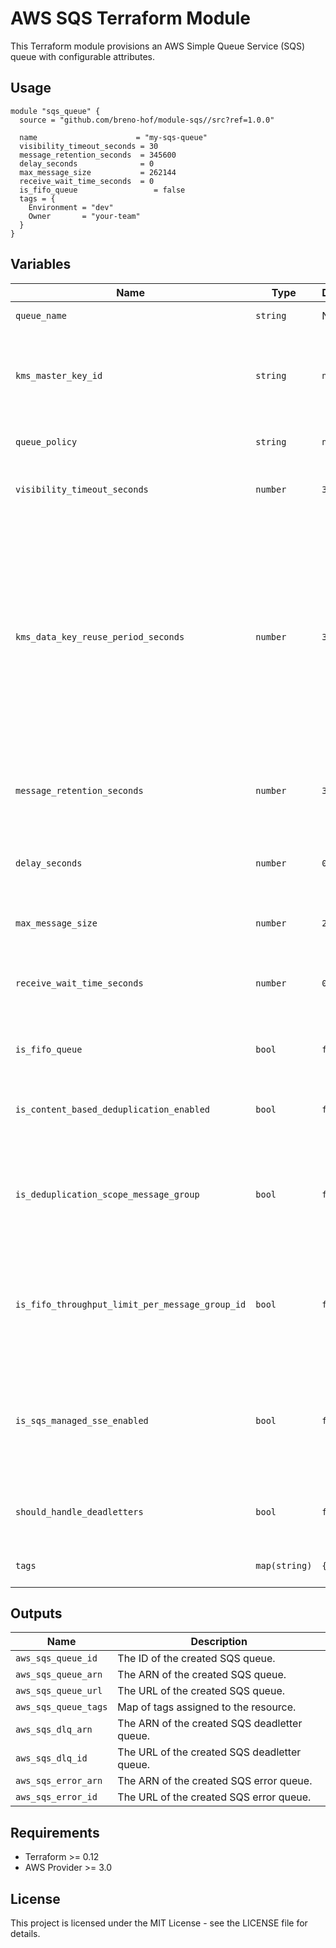 # AWS SQS Terraform Module

This Terraform module provisions an AWS Simple Queue Service (SQS) queue with configurable attributes.

## Usage

```hcl
module "sqs_queue" {
  source = "github.com/breno-hof/module-sqs//src?ref=1.0.0"

  name                      = "my-sqs-queue"
  visibility_timeout_seconds = 30
  message_retention_seconds  = 345600
  delay_seconds              = 0
  max_message_size           = 262144
  receive_wait_time_seconds  = 0
  is_fifo_queue                 = false
  tags = {
    Environment = "dev"
    Owner       = "your-team"
  }
}
```

## Variables

| Name                          | Type        | Default     | Description |
|--------------------------------|------------|------------|-------------|
| `queue_name`                        | `string`   | N/A        | The name of the SQS queue. |
| `kms_master_key_id`           | `string`   | `null`     | (Optional) ID of an AWS-managed customer master key (CMK) for Amazon SQS or a custom CMK. |
| `queue_policy`           | `string`   | `null`     | (Optional) JSON policy for the SQS queue. |
| `visibility_timeout_seconds`   | `number`   | `30`       | The visibility timeout for the queue (in seconds). |
| `kms_data_key_reuse_period_seconds`   | `number`   | `300`       | (Optional) Length of time, in seconds, for which Amazon SQS can reuse a data key to encrypt or decrypt messages before calling AWS KMS again. An integer representing seconds, between 60 seconds (1 minute) and 86,400 seconds (24 hours). |
| `message_retention_seconds`    | `number`   | `345600`   | The number of seconds Amazon SQS retains a message. |
| `delay_seconds`                | `number`   | `0`        | The time in seconds that the delivery of all messages in the queue is delayed. |
| `max_message_size`             | `number`   | `262144`   | The maximum message size in bytes. |
| `receive_wait_time_seconds`    | `number`   | `0`        | The time for which a ReceiveMessage call waits for a message to arrive. |
| `is_fifo_queue`                | `bool`     | `false`    | Whether to create a FIFO (First-In-First-Out) queue. |
| `is_content_based_deduplication_enabled` | `bool`     | `false`    | (Optional) Enables content-based deduplication for FIFO queues. |
| `is_deduplication_scope_message_group` | `bool`     | `false`    | (Optional) Specifies whether message deduplication occurs at the message group or queue level. |
| `is_fifo_throughput_limit_per_message_group_id` | `bool`     | `false`    | (Optional) Specifies whether the FIFO queue throughput quota applies to the entire queue or per message group. |
| `is_sqs_managed_sse_enabled` | `bool`     | `false`    | (Optional) Boolean to enable server-side encryption (SSE) of message content with SQS-owned encryption keys. |
| `should_handle_deadletters` | `bool`     | `false`    | (Optional) Should create deadletter queue and error queue. |
| `tags`                         | `map(string)` | `{}`  | A mapping of tags to assign to the queue. |

## Outputs

| Name                 | Description |
|----------------------|-------------|
| `aws_sqs_queue_id`      | The ID of the created SQS queue. |
| `aws_sqs_queue_arn`     | The ARN of the created SQS queue. |
| `aws_sqs_queue_url`     | The URL of the created SQS queue. |
| `aws_sqs_queue_tags`    | Map of tags assigned to the resource. |
| `aws_sqs_dlq_arn`       | The ARN of the created SQS deadletter queue. |
| `aws_sqs_dlq_id`        | The URL of the created SQS deadletter queue. |
| `aws_sqs_error_arn`     | The ARN of the created SQS error queue. |
| `aws_sqs_error_id`      | The URL of the created SQS error queue. |

## Requirements

- Terraform >= 0.12
- AWS Provider >= 3.0

## License

This project is licensed under the MIT License - see the LICENSE file for details.

